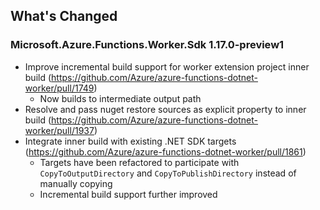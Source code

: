 ## What's Changed

<!-- Please add your release notes in the following format:
- My change description (#PR/#issue)
-->


### Microsoft.Azure.Functions.Worker.Sdk 1.17.0-preview1

- Improve incremental build support for worker extension project inner build (https://github.com/Azure/azure-functions-dotnet-worker/pull/1749) 
  - Now builds to intermediate output path
- Resolve and pass nuget restore sources as explicit property to inner build (https://github.com/Azure/azure-functions-dotnet-worker/pull/1937)
- Integrate inner build with existing .NET SDK targets (https://github.com/Azure/azure-functions-dotnet-worker/pull/1861)
  - Targets have been refactored to participate with `CopyToOutputDirectory` and `CopyToPublishDirectory` instead of manually copying
  - Incremental build support further improved
